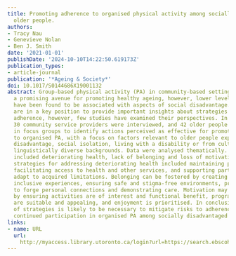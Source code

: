 ```yaml
---
title: Promoting adherence to organised physical activity among socially disadvantaged
  older people.
authors:
- Tracy Nau
- Genevieve Nolan
- Ben J. Smith
date: '2021-01-01'
publishDate: '2024-10-10T14:22:50.619173Z'
publication_types:
- article-journal
publication: '*Ageing & Society*'
doi: 10.1017/S0144686X19001132
abstract: Group-based physical activity (PA) in community-based settings represents
  a promising avenue for promoting healthy ageing, however, lower levels of adherence
  have been found to be associated with aspects of social disadvantage. Providers
  are in a key position to provide important insights about strategies to improve
  adherence, however, few studies have examined their perspectives. In this study,
  30 community service providers were interviewed, and 42 older people participated
  in focus groups to identify actions perceived as effective for promoting adherence
  to organised PA, with a focus on factors relevant to older people experiencing socio-economic
  disadvantage, social isolation, living with a disability or from culturally and
  linguistically diverse backgrounds. Data were analysed thematically. Adherence barriers
  included deteriorating health, lack of belonging and loss of motivation. Helpful
  strategies for addressing deteriorating health included maintaining programme flexibility,
  facilitating access to health and other services, and supporting participants to
  adapt to acquired limitations. Belonging can be fostered by creating positive and
  inclusive experiences, ensuring safe and stigma-free environments, providing opportunities
  to forge personal connections and demonstrating care. Motivation may be enhanced
  by ensuring activities are of interest and functional benefit, programme settings
  are suitable and appealing, and enjoyment is prioritised. In conclusion, a range
  of strategies is likely to be necessary to mitigate risks to adherence and support
  continued participation in organised PA among socially disadvantaged older people.
links:
- name: URL
  url: 
    http://myaccess.library.utoronto.ca/login?url=https://search.ebscohost.com/login.aspx?direct=true&db=cin20&AN=148336743&site=ehost-live
---
```

